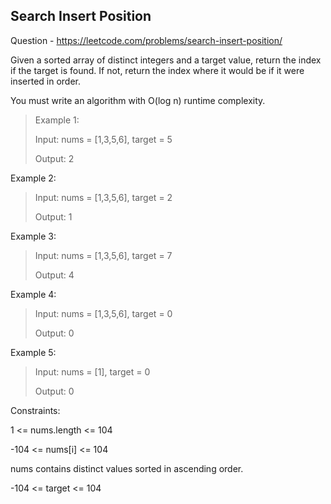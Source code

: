 ## Search Insert Position

Question - 
    https://leetcode.com/problems/search-insert-position/

Given a sorted array of distinct integers and a target value, return the index if the target is found. If not, return the index where it would be if it were inserted in order.

You must write an algorithm with O(log n) runtime complexity.

 

>Example 1:
>
>Input: nums = [1,3,5,6], target = 5
>
>Output: 2

Example 2:


>Input: nums = [1,3,5,6], target = 2
>
>Output: 1

Example 3:


>Input: nums = [1,3,5,6], target = 7
>
>Output: 4

Example 4:

>Input: nums = [1,3,5,6], target = 0
>
>Output: 0

Example 5:

>Input: nums = [1], target = 0
>
>Output: 0
 

Constraints:

1 <= nums.length <= 104

-104 <= nums[i] <= 104

nums contains distinct values sorted in ascending order.

-104 <= target <= 104
